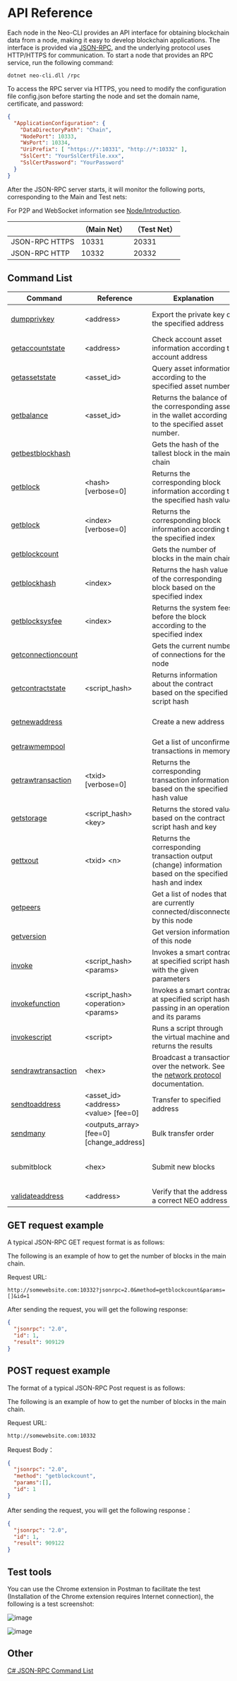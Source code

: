 # API Reference

Each node in the Neo-CLI provides an API interface for obtaining blockchain data from a node, making it easy to develop blockchain applications. The interface is provided via [JSON-RPC](http://wiki.geekdream.com/Specification/json-rpc_2.0.html), and the underlying protocol uses HTTP/HTTPS for communication. To start a node that provides an RPC service, run the following command:

`dotnet neo-cli.dll /rpc`

To access the RPC server via HTTPS, you need to modify the configuration file config.json before starting the node and set the domain name, certificate, and password:

```json
{
  "ApplicationConfiguration": {
    "DataDirectoryPath": "Chain",
    "NodePort": 10333,
    "WsPort": 10334,
    "UriPrefix": [ "https://*:10331", "http://*:10332" ],
    "SslCert": "YourSslCertFile.xxx",
    "SslCertPassword": "YourPassword"
  }
}                                          
```

After the JSON-RPC server starts, it will monitor the following ports, corresponding to the Main and Test nets:

For P2P and WebSocket information see [Node/Introduction](introduction.md).

|                | （Main Net） | （Test Net） |
| -------------- | ---------- | ---------- |
| JSON-RPC HTTPS | 10331      | 20331      |
| JSON-RPC HTTP  | 10332      | 20332      |

## Command List

| Command                                  | Reference                                | Explanation                              | Comments                     |
| ---------------------------------------- | ---------------------------------------- | ---------------------------------------- | ---------------------------- |
| [dumpprivkey](api/dumpprivkey.md)        | \<address>                               | Export the private key of the specified address | Need to open the wallet      |
| [getaccountstate](api/getaccountstate.md) | \<address>                               | Check account asset information according to account address |                              |
| [getassetstate](api/getassetstate.md)    | \<asset_id>                              | Query asset information according to the specified asset number |                              |
| [getbalance](api/getbalance.md)          | \<asset_id>                              | Returns the balance of the corresponding asset in the wallet according to the specified asset number. | Need to open the wallet      |
| [getbestblockhash](api/getbestblockhash.md) |                                          | Gets the hash of the tallest block in the main chain |                              |
| [getblock](api/getblock.md)              | \<hash> [verbose=0]                      | Returns the corresponding block information according to the specified hash value |                              |
| [getblock](api/getblock2.md)             | \<index> [verbose=0]                     | Returns the corresponding block information according to the specified index |                              |
| [getblockcount](api/getblockcount.md)    |                                          | Gets the number of blocks in the main chain |                              |
| [getblockhash](api/getblockhash.md)      | \<index>                                 | Returns the hash value of the corresponding block based on the specified index |                              |
| [getblocksysfee](api/getblocksysfee.md)  | \<index>                                 | Returns the system fees before the block according to the specified index |                              |
| [getconnectioncount](api/getconnectioncount.md) |                                          | Gets the current number of connections for the node |                              |
| [getcontractstate](api/getcontractstate.md) | \<script_hash>                           | Returns information about the contract based on the specified script hash |                              |
| [getnewaddress](api/getnewaddress.md)    |                                          | Create a new address                     | Need to open the wallet      |
| [getrawmempool](api/getrawmempool.md)    |                                          | Get a list of unconfirmed transactions in memory |                              |
| [getrawtransaction](api/getrawtransaction.md) | \<txid> [verbose=0]                      | Returns the corresponding transaction information based on the specified hash value |                              |
| [getstorage](api/getstorage.md)          | \<script_hash>  \<key>                   | Returns the stored value based on the contract script hash and key |                              |
| [gettxout](api/gettxout.md)              | \<txid> \<n>                             | Returns the corresponding transaction output (change) information based on the specified hash and index |                              |
| [getpeers](api/getpeers.md)              |                                          | Get a list of nodes that are currently connected/disconnected by this node |                              |
| [getversion](api/getversion.md)          |                                          | Get version information of this node     |                              |
| [invoke](api/invoke.md)                  | \<script_hash>  \<params>                | Invokes a smart contract at specified script hash with the given parameters |                              |
| [invokefunction](api/invokefunction.md)  | \<script_hash>  \<operation>  \<params>  | Invokes a smart contract at specified script hash, passing in an operation and its params |                              |
| [invokescript](api/invokescript.md)      | \<script>                                | Runs a script through the virtual machine and returns the results |                              |
| [sendrawtransaction](api/sendrawtransaction.md) | \<hex>                                   | Broadcast a transaction over the network. See the [network protocol](network-protocol.md) documentation. |                              |
| [sendtoaddress](api/sendtoaddress.md)    | \<asset_id> \<address> \<value> [fee=0]  | Transfer to specified address            | Need to open the wallet      |
| [sendmany](api/sendmany.md)              | \<outputs_array> \[fee=0] \[change_address] | Bulk transfer order                      | Need to open the wallet      |
| submitblock                              | \<hex>                                   | Submit new blocks                        | Needs to be a consensus node |
| [validateaddress](api/validateaddress.md) | \<address>                               | Verify that the address is a correct NEO address |                              |

## GET request example

A typical JSON-RPC GET request format is as follows:

The following is an example of how to get the number of blocks in the main chain.

Request URL:

```
http://somewebsite.com:10332?jsonrpc=2.0&method=getblockcount&params=[]&id=1
```

After sending the request, you will get the following response:

```json
{
  "jsonrpc": "2.0",
  "id": 1,
  "result": 909129
}
```

## POST request example

The format of a typical JSON-RPC Post request is as follows:

The following is an example of how to get the number of blocks in the main chain.

Request URL:

```
http://somewebsite.com:10332
```

Request Body：

```json
{
  "jsonrpc": "2.0",
  "method": "getblockcount",
  "params":[],
  "id": 1
}
```

After sending the request, you will get the following response：

```json
{
  "jsonrpc": "2.0",
  "id": 1,
  "result": 909122
}
```

## Test tools

You can use the Chrome extension in Postman to facilitate the test (Installation of the Chrome extension requires Internet connection), the following is a test screenshot:

![image](/zh-cn/node/assets/api_2.jpg)

![image](/assets/api_3.jpg)

## Other

[C# JSON-RPC Command List](https://github.com/chenzhitong/CSharp-JSON-RPC/blob/master/json_rpc/Program.cs)

